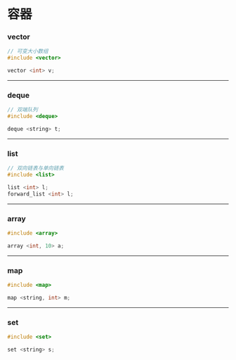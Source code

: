 # 容器

### vector

```cpp
// 可变大小数组
#include <vector>

vector <int> v;
```

------

### deque

```cpp
// 双端队列
#include <deque>

deque <string> t;
```

-------

### list

```cpp
// 双向链表与单向链表
#include <list>

list <int> l;
forward_list <int> l;
```

------

### array

```cpp
#include <array>

array <int, 10> a;
```

------

### map

```cpp
#include <map>

map <string, int> m;
```

------

### set

```cpp
#include <set>

set <string> s;
```




